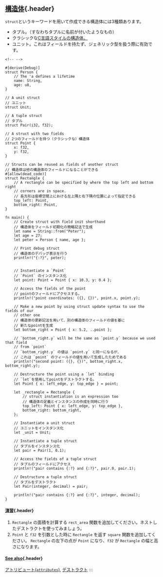 ## [構造体](#構造体){.header}

`struct`というキーワードを用いて作成できる構造体には3種類あります。

-   タプル。（すなわちタプルに名前が付いたようなもの）
-   クラシックな[C言語スタイルの構造体。](https://en.wikipedia.org/wiki/Struct_(C_programming_language))
-   ユニット。これはフィールドを持たず、ジェネリック型を扱う際に有効です。

```{=html}
<!-- -->
```
    #[derive(Debug)]
    struct Person {
        // The 'a defines a lifetime
        name: String,
        age: u8,
    }

    // A unit struct
    // ユニット
    struct Unit;

    // A tuple struct
    // タプル
    struct Pair(i32, f32);

    // A struct with two fields
    // 2つのフィールドを持つ（クラシックな）構造体
    struct Point {
        x: f32,
        y: f32,
    }

    // Structs can be reused as fields of another struct
    // 構造体は他の構造体のフィールドになることができる
    #[allow(dead_code)]
    struct Rectangle {
        // A rectangle can be specified by where the top left and bottom right
        // corners are in space.
        // 長方形は座標空間上における左上隅と右下隅の位置によって指定できる
        top_left: Point,
        bottom_right: Point,
    }

    fn main() {
        // Create struct with field init shorthand
        // 構造体をフィールド初期化の簡略記法で生成
        let name = String::from("Peter");
        let age = 27;
        let peter = Person { name, age };

        // Print debug struct
        // 構造体のデバッグ表示を行う
        println!("{:?}", peter);


        // Instantiate a `Point`
        // `Point` のインスタンス化
        let point: Point = Point { x: 10.3, y: 0.4 };

        // Access the fields of the point
        // pointのフィールドにアクセスする。
        println!("point coordinates: ({}, {})", point.x, point.y);

        // Make a new point by using struct update syntax to use the fields of our
        // other one
        // 構造体の更新記法を用いて、別の構造体のフィールドの値を基に
        // 新たなpointを生成
        let bottom_right = Point { x: 5.2, ..point };

        // `bottom_right.y` will be the same as `point.y` because we used that field
        // from `point`
        // `bottom_right.y` の値は `point.y` と同一になるが、
        // これは `point` のフィールドの値を用いて生成したためである
        println!("second point: ({}, {})", bottom_right.x, bottom_right.y);

        // Destructure the point using a `let` binding
        // `let`を使用してpointをデストラクトする。
        let Point { x: left_edge, y: top_edge } = point;

        let _rectangle = Rectangle {
            // struct instantiation is an expression too
            // 構造体の定義とインスタンスの作成を同時に行う
            top_left: Point { x: left_edge, y: top_edge },
            bottom_right: bottom_right,
        };

        // Instantiate a unit struct
        // ユニットをインスタンス化
        let _unit = Unit;

        // Instantiate a tuple struct
        // タプルをインスタンス化
        let pair = Pair(1, 0.1);

        // Access the fields of a tuple struct
        // タプルのフィールドにアクセス
        println!("pair contains {:?} and {:?}", pair.0, pair.1);

        // Destructure a tuple struct
        // タプルをデストラクト
        let Pair(integer, decimal) = pair;

        println!("pair contains {:?} and {:?}", integer, decimal);
    }

#### [演習](#演習){.header}

1.  `Rectangle` の面積を計算する `rect_area`
    関数を追加してください。ネストしたデストラクトを使ってみましょう。
2.  `Point` と `f32` を引数とした時に `Rectangle` を返す `square`
    関数を追加してください。 `Rectangle` の左下の点が `Point`
    になり、`f32` が `Rectangle` の幅と高さになります。

#### [See also](#see-also){.header}

[アトリビュート(`attributes`)](../attribute.html),
[デストラクト](../flow_control/match/destructuring.html)
:::

